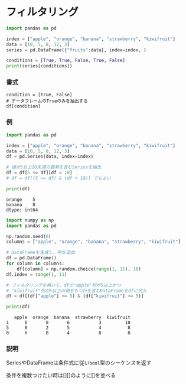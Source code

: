 # フィルタリング

```python
import pandas as pd

index = ["apple", "orange", "banana", "strawberry", "kiwifruit"]
data = [10, 5, 8, 12, 3]
series = pd.DataFrame({"fruits":data}, index=index, )

conditions = [True, True, False, True, False]
print(series[conditions])
```

### 書式

	condition = [True, False]
	# データフレームのTrueのみを抽出する
	df[condition]

### 例

```python
import pandas as pd

index = ["apple", "orange", "banana", "strawberry", "kiwifruit"]
data = [10, 5, 8, 12, 3]
df = pd.Series(data, index=index)

# 値が5以上10未満の要素を含むSeriesを抽出
df = df[5 <= df][df < 10]
# df = df[(5 <= df) & (df < 10)] でもよい

print(df)
```

```
orange    5
banana    8
dtype: int64
```

```python
import numpy as np
import pandas as pd

np.random.seed(0)
columns = ["apple", "orange", "banana", "strawberry", "kiwifruit"]

# DataFrameを生成し、列を追加
df = pd.DataFrame()
for column in columns:
    df[column] = np.random.choice(range(1, 11), 10)
df.index = range(1, 11)

# フィルタリングを用いて、dfの"apple"列が5以上かつ
# "kiwifruit"列が5以上の値をもつ行を含むDataFrameをdfに代入
df = df[(df["apple"] >= 5) & (df["kiwifruit"] >= 5)]

print(df)
```

```
   apple  orange  banana  strawberry  kiwifruit
1      6       8       6           3         10
5      8       2       5           4          8
8      6       8       4           8          8
```

### 説明

SeriesやDataFrameは条件式に従い`bool`型のシーケンスを返す

条件を複数つけたい時は[][]のように[]を並べる